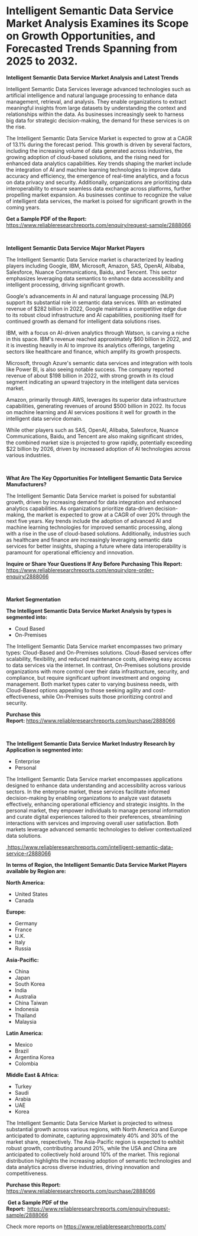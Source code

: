 <p><h1>Intelligent Semantic Data Service Market Analysis Examines its Scope on Growth Opportunities, and Forecasted Trends Spanning from 2025 to 2032.</h1></p><p><strong>Intelligent Semantic Data Service Market Analysis and Latest Trends</strong></p>
<p><p>Intelligent Semantic Data Services leverage advanced technologies such as artificial intelligence and natural language processing to enhance data management, retrieval, and analysis. They enable organizations to extract meaningful insights from large datasets by understanding the context and relationships within the data. As businesses increasingly seek to harness big data for strategic decision-making, the demand for these services is on the rise.</p><p>The Intelligent Semantic Data Service Market is expected to grow at a CAGR of 13.1% during the forecast period. This growth is driven by several factors, including the increasing volume of data generated across industries, the growing adoption of cloud-based solutions, and the rising need for enhanced data analytics capabilities. Key trends shaping the market include the integration of AI and machine learning technologies to improve data accuracy and efficiency, the emergence of real-time analytics, and a focus on data privacy and security. Additionally, organizations are prioritizing data interoperability to ensure seamless data exchange across platforms, further propelling market expansion. As businesses continue to recognize the value of intelligent data services, the market is poised for significant growth in the coming years.</p></p>
<p><strong>Get a Sample PDF of the Report:&nbsp;</strong> <a href="https://www.reliableresearchreports.com/enquiry/request-sample/2888066?utm_campaign=3364&utm_medium=2&utm_source=Github&utm_content=ia&utm_term=14032025&utm_id=intelligent-semantic-data-service">https://www.reliableresearchreports.com/enquiry/request-sample/2888066</a></p>
<p>&nbsp;</p>
<p><strong>Intelligent Semantic Data Service Major Market Players</strong></p>
<p><p>The Intelligent Semantic Data Service market is characterized by leading players including Google, IBM, Microsoft, Amazon, SAS, OpenAI, Alibaba, Salesforce, Nuance Communications, Baidu, and Tencent. This sector emphasizes leveraging data semantics to enhance data accessibility and intelligent processing, driving significant growth.</p><p>Google's advancements in AI and natural language processing (NLP) support its substantial role in semantic data services. With an estimated revenue of $282 billion in 2022, Google maintains a competitive edge due to its robust cloud infrastructure and AI capabilities, positioning itself for continued growth as demand for intelligent data solutions rises.</p><p>IBM, with a focus on AI-driven analytics through Watson, is carving a niche in this space. IBM's revenue reached approximately $60 billion in 2022, and it is investing heavily in AI to improve its analytics offerings, targeting sectors like healthcare and finance, which amplify its growth prospects.</p><p>Microsoft, through Azure's semantic data services and integration with tools like Power BI, is also seeing notable success. The company reported revenue of about $198 billion in 2022, with strong growth in its cloud segment indicating an upward trajectory in the intelligent data services market.</p><p>Amazon, primarily through AWS, leverages its superior data infrastructure capabilities, generating revenues of around $500 billion in 2022. Its focus on machine learning and AI services positions it well for growth in the intelligent data service domain.</p><p>While other players such as SAS, OpenAI, Alibaba, Salesforce, Nuance Communications, Baidu, and Tencent are also making significant strides, the combined market size is projected to grow rapidly, potentially exceeding $22 billion by 2026, driven by increased adoption of AI technologies across various industries.</p></p>
<p>&nbsp;</p>
<p><strong>What Are The Key Opportunities For Intelligent Semantic Data Service Manufacturers?</strong></p>
<p><p>The Intelligent Semantic Data Service market is poised for substantial growth, driven by increasing demand for data integration and enhanced analytics capabilities. As organizations prioritize data-driven decision-making, the market is expected to grow at a CAGR of over 20% through the next five years. Key trends include the adoption of advanced AI and machine learning technologies for improved semantic processing, along with a rise in the use of cloud-based solutions. Additionally, industries such as healthcare and finance are increasingly leveraging semantic data services for better insights, shaping a future where data interoperability is paramount for operational efficiency and innovation.</p></p>
<p><strong>Inquire or Share Your Questions If Any Before Purchasing This Report:</strong> <a href="https://www.reliableresearchreports.com/enquiry/pre-order-enquiry/2888066?utm_campaign=3364&utm_medium=2&utm_source=Github&utm_content=ia&utm_term=14032025&utm_id=intelligent-semantic-data-service">https://www.reliableresearchreports.com/enquiry/pre-order-enquiry/2888066</a></p>
<p>&nbsp;</p>
<p><strong>Market Segmentation</strong></p>
<p><strong>The Intelligent Semantic Data Service Market Analysis by types is segmented into:</strong></p>
<p><ul><li>Coud Based</li><li>On-Premises</li></ul></p>
<p><p>The Intelligent Semantic Data Service market encompasses two primary types: Cloud-Based and On-Premises solutions. Cloud-Based services offer scalability, flexibility, and reduced maintenance costs, allowing easy access to data services via the internet. In contrast, On-Premises solutions provide organizations with more control over their data infrastructure, security, and compliance, but require significant upfront investment and ongoing management. Both market types cater to varying business needs, with Cloud-Based options appealing to those seeking agility and cost-effectiveness, while On-Premises suits those prioritizing control and security.</p></p>
<p><strong>Purchase this Report:&nbsp;</strong><a href="https://www.reliableresearchreports.com/purchase/2888066?utm_campaign=3364&utm_medium=2&utm_source=Github&utm_content=ia&utm_term=14032025&utm_id=intelligent-semantic-data-service">https://www.reliableresearchreports.com/purchase/2888066</a></p>
<p>&nbsp;</p>
<p><strong>The Intelligent Semantic Data Service Market Industry Research by Application is segmented into:</strong></p>
<p><ul><li>Enterprise</li><li>Personal</li></ul></p>
<p><p>The Intelligent Semantic Data Service market encompasses applications designed to enhance data understanding and accessibility across various sectors. In the enterprise market, these services facilitate informed decision-making by enabling organizations to analyze vast datasets effectively, enhancing operational efficiency and strategic insights. In the personal market, they empower individuals to manage personal information and curate digital experiences tailored to their preferences, streamlining interactions with services and improving overall user satisfaction. Both markets leverage advanced semantic technologies to deliver contextualized data solutions.</p></p>
<p><a href="https://www.reliableresearchreports.com/intelligent-semantic-data-service-r2888066?utm_campaign=3364&utm_medium=2&utm_source=Github&utm_content=ia&utm_term=14032025&utm_id=intelligent-semantic-data-service">&nbsp;https://www.reliableresearchreports.com/intelligent-semantic-data-service-r2888066</a></p>
<p><strong>In terms of Region, the Intelligent Semantic Data Service Market Players available by Region are:</strong></p>
<p>
    <p> <strong> North America: </strong>
        <ul>
            <li>United States</li>
            <li>Canada</li>
        </ul>
        </p> 
    <p> <strong> Europe: </strong>
        <ul>
            <li>Germany</li>
            <li>France</li>
            <li>U.K.</li>
            <li>Italy</li>
            <li>Russia</li>
        </ul>
        </p> 
    <p> <strong> Asia-Pacific: </strong>
        <ul>
            <li>China</li>
            <li>Japan</li>
            <li>South Korea</li>
            <li>India</li>
            <li>Australia</li>
            <li>China Taiwan</li>
            <li>Indonesia</li>
            <li>Thailand</li>
            <li>Malaysia</li>
        </ul>
        </p> 
    <p> <strong> Latin America: </strong>
        <ul>
            <li>Mexico</li>
            <li>Brazil</li>
            <li>Argentina Korea</li>
            <li>Colombia</li>
        </ul>
        </p> 
    <p> <strong> Middle East & Africa: </strong>
        <ul>
            <li>Turkey</li>
            <li>Saudi</li>
            <li>Arabia</li>
            <li>UAE</li>
            <li>Korea</li>
        </ul>
    </p>
    </p>
<p><p>The Intelligent Semantic Data Service Market is projected to witness substantial growth across various regions, with North America and Europe anticipated to dominate, capturing approximately 40% and 30% of the market share, respectively. The Asia-Pacific region is expected to exhibit robust growth, contributing around 20%, while the USA and China are anticipated to collectively hold around 10% of the market. This regional distribution highlights the increasing adoption of semantic technologies and data analytics across diverse industries, driving innovation and competitiveness.</p></p>
<p><strong>Purchase this Report: </strong><a href="https://www.reliableresearchreports.com/purchase/2888066?utm_campaign=3364&utm_medium=2&utm_source=Github&utm_content=ia&utm_term=14032025&utm_id=intelligent-semantic-data-service">https://www.reliableresearchreports.com/purchase/2888066</a></p>
<p>&nbsp;<strong>Get a Sample PDF of the Report:&nbsp;&nbsp;</strong><a href="https://www.reliableresearchreports.com/enquiry/request-sample/2888066?utm_campaign=3364&utm_medium=2&utm_source=Github&utm_content=ia&utm_term=14032025&utm_id=intelligent-semantic-data-service">https://www.reliableresearchreports.com/enquiry/request-sample/2888066</a></p>
<p><strong></strong></p>
<p>Check more reports on <a href="https://www.reliableresearchreports.com/?utm_campaign=3364&utm_medium=2&utm_source=Github&utm_content=ia&utm_term=14032025&utm_id=intelligent-semantic-data-service">https://www.reliableresearchreports.com/</a></p>